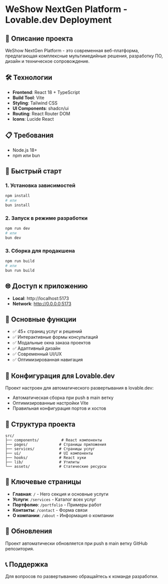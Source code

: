 # WeShow NextGen Platform - Lovable.dev Deployment

## 🚀 Описание проекта
WeShow NextGen Platform - это современная веб-платформа, предлагающая комплексные мультимедийные решения, разработку ПО, дизайн и техническое сопровождение.

## 🛠️ Технологии
- **Frontend**: React 18 + TypeScript
- **Build Tool**: Vite
- **Styling**: Tailwind CSS
- **UI Components**: shadcn/ui
- **Routing**: React Router DOM
- **Icons**: Lucide React

## 📋 Требования
- Node.js 18+ 
- npm или bun

## 🚀 Быстрый старт

### 1. Установка зависимостей
```bash
npm install
# или
bun install
```

### 2. Запуск в режиме разработки
```bash
npm run dev
# или
bun dev
```

### 3. Сборка для продакшена
```bash
npm run build
# или
bun run build
```

## 🌐 Доступ к приложению
- **Local**: http://localhost:5173
- **Network**: http://0.0.0.0:5173

## 📱 Основные функции
- ✅ 45+ страниц услуг и решений
- ✅ Интерактивные формы консультаций
- ✅ Модальные окна заказа проектов
- ✅ Адаптивный дизайн
- ✅ Современный UI/UX
- ✅ Оптимизированная навигация

## 🔧 Конфигурация для Lovable.dev
Проект настроен для автоматического развертывания в lovable.dev:
- Автоматическая сборка при push в main ветку
- Оптимизированные настройки Vite
- Правильная конфигурация портов и хостов

## 📁 Структура проекта
```
src/
├── components/          # React компоненты
├── pages/              # Страницы приложения
├── services/           # Страницы услуг
├── ui/                 # UI компоненты
├── hooks/              # React хуки
├── lib/                # Утилиты
└── assets/             # Статические ресурсы
```

## 🎯 Ключевые страницы
- **Главная**: `/` - Hero секция и основные услуги
- **Услуги**: `/services` - Каталог всех услуг
- **Портфолио**: `/portfolio` - Примеры работ
- **Контакты**: `/contact` - Форма связи
- **О компании**: `/about` - Информация о компании

## 🔄 Обновления
Проект автоматически обновляется при push в main ветку GitHub репозитория.

## 📞 Поддержка
Для вопросов по развертыванию обращайтесь к команде разработки.
